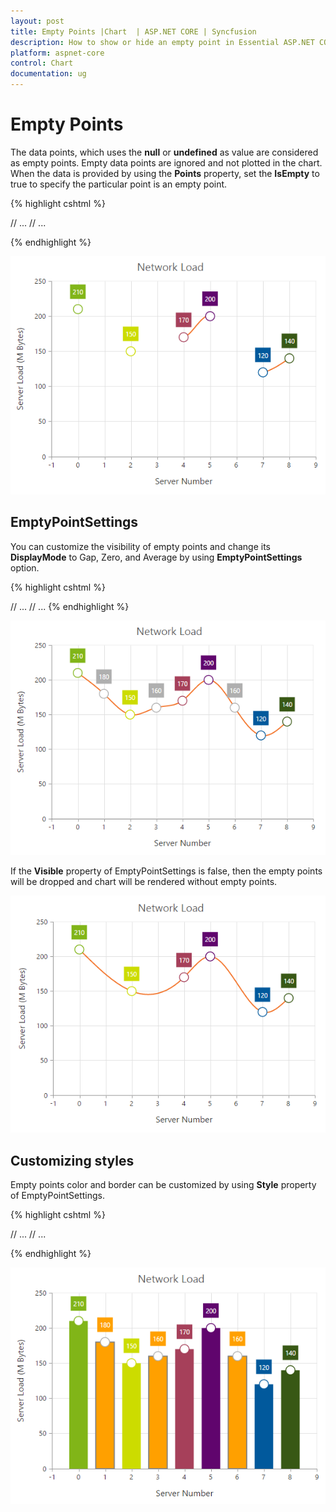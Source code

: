 ```yaml
---
layout: post
title: Empty Points |Chart  | ASP.NET CORE | Syncfusion 
description: How to show or hide an empty point in Essential ASP.NET CORE Chart.
platform: aspnet-core
control: Chart
documentation: ug
---
```

# Empty Points 

The data points, which uses the **null** or **undefined** as value are considered as empty points. Empty data points are ignored and not plotted in the chart. When the data is provided by using the **Points** property, set the **IsEmpty** to true to specify the particular point is an empty point.

{% highlight cshtml %}

<ej-chart id="chartContainer">
    // ...
    <e-chart-series>
        <e-series>
            <e-points>
                <e-point x="0" y="210"></e-point><e-point x="1" y="0"></e-point>
                <e-point x="2" y="150"></e-point><e-point x="3" y="180" is-empty="true"></e-point>
                <e-point x="4" y="170"></e-point><e-point x="5" y="200"></e-point>
                <e-point x="6" y="140" is-empty="true"></e-point><e-point x="7" y="120"></e-point>
                <e-point x="8" y="140"></e-point>
            </e-points>
            <e-empty-point-settings visible="true"></e-empty-point-settings>
        </e-series>
    </e-chart-series>
    // ...
</ej-chart>

{% endhighlight %}

![](Empty-Points_images/Empty-Points_img1.png)


## EmptyPointSettings

You can customize the visibility of empty points and change its **DisplayMode** to Gap, Zero, and Average by using **EmptyPointSettings** option.

{% highlight cshtml %}

<ej-chart id="chartContainer">
    // ...
    <e-chart-series>
        <e-series>
            <e-points>
                <e-point x="0" y="210"></e-point><e-point x="1" y="0"></e-point>
                <e-point x="2" y="150"></e-point><e-point x="3" y="180" is-empty="true"></e-point>
                <e-point x="4" y="170"></e-point><e-point x="5" y="200"></e-point>
                <e-point x="6" y="140" is-empty="true"></e-point><e-point x="7" y="120"></e-point>
                <e-point x="8" y="140"></e-point>
            </e-points>
            <e-empty-point-settings visible="true" display-mode="Average"></e-empty-point-settings>
        </e-series>
    </e-chart-series>
    // ...
</ej-chart>
{% endhighlight %}

![](Empty-Points_images/Empty-Points_img2.png)


If the **Visible** property of EmptyPointSettings is false, then the empty points will be dropped and chart will be rendered without empty points.

![](Empty-Points_images/Empty-Points_img3.png)


## Customizing styles

Empty points color and border can be customized by using **Style** property of EmptyPointSettings.

{% highlight cshtml %}

<ej-chart id="chartContainer">
    // ...
    <e-chart-series>
        <e-series>
            <e-empty-point-settings visible="true">
            <e-Style color="pink"><e-border color="gray" width="2"></e-border></e-Style>
            </e-empty-point-settings>
        </e-series>
    </e-chart-series>
    // ...
</ej-chart>

{% endhighlight %}

![](Empty-Points_images/Empty-Points_img4.png)